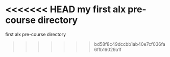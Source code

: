 <<<<<<< HEAD
my first alx  pre-course directory
=======
first alx  pre-course directory
>>>>>>> bd58f8c49dccbb1ab40e7cf036fa6ffb16029a1f
